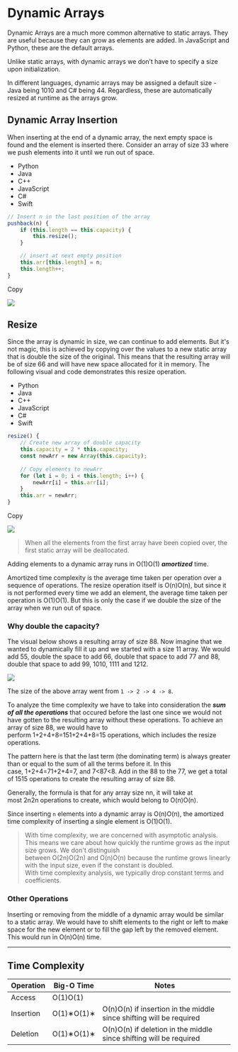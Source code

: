 # Dynamic Arrays

Dynamic Arrays are a much more common alternative to static arrays. They are useful because they can grow as elements are added. In JavaScript and Python, these are the default arrays.

Unlike static arrays, with dynamic arrays we don’t have to specify a size upon initialization.

In different languages, dynamic arrays may be assigned a default size - Java being 1010 and C# being 44. Regardless, these are automatically resized at runtime as the arrays grow.

## Dynamic Array Insertion

When inserting at the end of a dynamic array, the next empty space is found and the element is inserted there. Consider an array of size 33 where we push elements into it until we run out of space.

- Python
- Java
- C++
- JavaScript
- C#
- Swift

```javascript
// Insert n in the last position of the array
pushback(n) {
    if (this.length == this.capacity) {
        this.resize();
    }

    // insert at next empty position
    this.arr[this.length] = n;
    this.length++;
}
```

Copy

![](https://imagedelivery.net/CLfkmk9Wzy8_9HRyug4EVA/824e8bac-c064-4597-5d67-23c4d15f0900/sharpen=1)

## Resize

Since the array is dynamic in size, we can continue to add elements. But it's not magic, this is achieved by copying over the values to a new static array that is double the size of the original. This means that the resulting array will be of size 66 and will have new space allocated for it in memory. The following visual and code demonstrates this resize operation.

- Python
- Java
- C++
- JavaScript
- C#
- Swift

```javascript
resize() {
    // Create new array of double capacity
    this.capacity = 2 * this.capacity;
    const newArr = new Array(this.capacity); 
    
    // Copy elements to newArr
    for (let i = 0; i < this.length; i++) {
        newArr[i] = this.arr[i];
    }
    this.arr = newArr;
}
```

Copy

![](https://imagedelivery.net/CLfkmk9Wzy8_9HRyug4EVA/806bc423-9672-4c40-3f1a-3a27a7aef400/sharpen=1)

> When all the elements from the first array have been copied over, the first static array will be deallocated.

Adding elements to a dynamic array runs in O(1)O(1) _**amortized**_ time.

Amortized time complexity is the average time taken per operation over a sequence of operations. The resize operation itself is O(n)O(n), but since it is not performed every time we add an element, the average time taken per operation is O(1)O(1). But this is only the case if we double the size of the array when we run out of space.

### Why double the capacity?

The visual below shows a resulting array of size 88. Now imagine that we wanted to dynamically fill it up and we started with a size 11 array. We would add 55, double the space to add 66, double that space to add 77 and 88, double that space to add 99, 1010, 1111 and 1212.

![](https://imagedelivery.net/CLfkmk9Wzy8_9HRyug4EVA/93d1f86f-ac47-469e-b2f7-9dd14435a300/sharpen=1)

The size of the above array went from `1 -> 2 -> 4 -> 8`.

To analyze the time complexity we have to take into consideration the _**sum of all the operations**_ that occured before the last one since we would not have gotten to the resulting array without these operations. To achieve an array of size 88, we would have to perform 1+2+4+8=151+2+4+8=15 operations, which includes the resize operations.

The pattern here is that the last term (the dominating term) is always greater than or equal to the sum of all the terms before it. In this case, 1+2+4=71+2+4=7, and 7<87<8. Add in the 88 to the 77, we get a total of 1515 operations to create the resulting array of size 88.

Generally, the formula is that for any array size nn, it will take at most 2n2n operations to create, which would belong to O(n)O(n).

Since inserting `n` elements into a dynamic array is O(n)O(n), the amortized time complexity of inserting a single element is O(1)O(1).

> With time complexity, we are concerned with asymptotic analysis. This means we care about how quickly the runtime grows as the input size grows. We don't distinguish between O(2n)O(2n) and O(n)O(n) because the runtime grows linearly with the input size, even if the constant is doubled.  
> With time complexity analysis, we typically drop constant terms and coefficients.

### Other Operations

Inserting or removing from the middle of a dynamic array would be similar to a static array. We would have to shift elements to the right or left to make space for the new element or to fill the gap left by the removed element. This would run in O(n)O(n) time.

---

## Time Complexity

|Operation|Big-O Time|Notes|
|---|---|---|
|Access|O(1)O(1)||
|Insertion|O(1)∗O(1)∗|O(n)O(n) if insertion in the middle since shifting will be required|
|Deletion|O(1)∗O(1)∗|O(n)O(n) if deletion in the middle since shifting will be required|